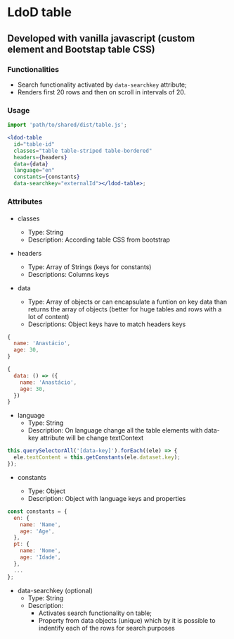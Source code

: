 # LdoD table

## Developed with vanilla javascript (custom element and Bootstap table CSS)

### Functionalities

- Search functionality activated by `data-searchkey` attribute;
- Renders first 20 rows and then on scroll in intervals of 20.

### Usage

```jsx
import 'path/to/shared/dist/table.js';

<ldod-table
  id="table-id"
  classes="table table-striped table-bordered"
  headers={headers}
  data={data}
  language="en"
  constants={constants}
  data-searchkey="externalId"></ldod-table>;
```

### Attributes

####

- classes

  - Type: String
  - Description: According table CSS from bootstrap

- headers

  - Type: Array of Strings (keys for constants)
  - Descriptions: Columns keys

- data

  - Type: Array of objects or can encapsulate a funtion on key data than returns the array of objects (better for huge tables and rows with a lot of content)
  - Descriptions: Object keys have to match headers keys

```js
{
  name: 'Anastácio',
  age: 30,
}

{
  data: () => ({
    name: 'Anastácio',
    age: 30,
  })
}
```

- language
  - Type: String
  - Description: On language change all the table elements with data-key attribute will be change textContext

```js
this.querySelectorAll('[data-key]').forEach((ele) => {
  ele.textContent = this.getConstants(ele.dataset.key);
});
```

- constants

  - Type: Object
  - Description: Object with language keys and properties

```js
const constants = {
  en: {
    name: 'Name',
    age: 'Age',
  },
  pt: {
    name: 'Nome',
    age: 'Idade',
  },
  ...
};
```

- data-searchkey (optional)
  - Type: String
  - Description:
    - Activates search functionality on table;
    - Property from data objects (unique) which by it is possible to indentify each of the rows for search purposes
